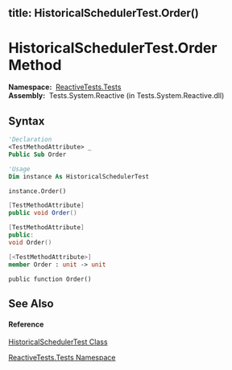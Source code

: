 title: HistoricalSchedulerTest.Order()
---
# HistoricalSchedulerTest.Order Method

**Namespace:**  [ReactiveTests.Tests](ReactiveTests.Tests/ReactiveTests.Tests)  
**Assembly:**  Tests.System.Reactive (in Tests.System.Reactive.dll)

## Syntax

```vb
'Declaration
<TestMethodAttribute> _
Public Sub Order
```

```vb
'Usage
Dim instance As HistoricalSchedulerTest

instance.Order()
```

```csharp
[TestMethodAttribute]
public void Order()
```

```c++
[TestMethodAttribute]
public:
void Order()
```

```fsharp
[<TestMethodAttribute>]
member Order : unit -> unit 
```

```jscript
public function Order()
```

## See Also

#### Reference

[HistoricalSchedulerTest Class](HistoricalSchedulerTest/HistoricalSchedulerTest)

[ReactiveTests.Tests Namespace](ReactiveTests.Tests/ReactiveTests.Tests)
